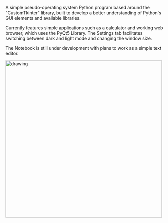 A simple pseudo-operating system Python program based around the "CustomTkinter" library, built to develop a better understanding of Python's GUI elements and available libraries.

Currently features simple applications such as a calculator and working web browser, which uses the PyQt5 Library.
The Settings tab facilitates switching between dark and light mode and changing the window size.

The Notebook is still under development with plans to work as a simple text editor.

<img src="https://github.com/RT-AU/PyUI_OS/assets/64783060/b7da2790-c540-4125-bded-1c235d5ec0e1" alt="drawing" width="500"/>
